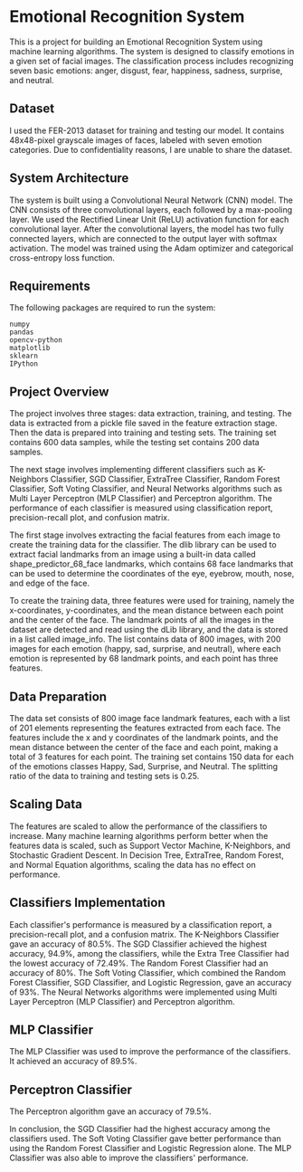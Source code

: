 # Emotional Recognition System

This is a project for building an Emotional Recognition System using machine learning algorithms. The system is designed to classify emotions in a given set of facial images. The classification process includes recognizing seven basic emotions: anger, disgust, fear, happiness, sadness, surprise, and neutral.

## Dataset

I used the FER-2013 dataset for training and testing our model. It contains 48x48-pixel grayscale images of faces, labeled with seven emotion categories. Due to confidentiality reasons, I are unable to share the dataset.

## System Architecture

The system is built using a Convolutional Neural Network (CNN) model. The CNN consists of three convolutional layers, each followed by a max-pooling layer. We used the Rectified Linear Unit (ReLU) activation function for each convolutional layer. After the convolutional layers, the model has two fully connected layers, which are connected to the output layer with softmax activation. The model was trained using the Adam optimizer and categorical cross-entropy loss function.

## Requirements

The following packages are required to run the system:

    numpy
    pandas
    opencv-python
    matplotlib
    sklearn
    IPython
    
## Project Overview

The project involves three stages: data extraction, training, and testing. The data is extracted from a pickle file saved in the feature extraction stage. Then the data is prepared into training and testing sets. The training set contains 600 data samples, while the testing set contains 200 data samples.

The next stage involves implementing different classifiers such as K-Neighbors Classifier, SGD Classifier, ExtraTree Classifier, Random Forest Classifier, Soft Voting Classifier, and Neural Networks algorithms such as Multi Layer Perceptron (MLP Classifier) and Perceptron algorithm. The performance of each classifier is measured using classification report, precision-recall plot, and confusion matrix.

The first stage involves extracting the facial features from each image to create the training data for the classifier. The dlib library can be used to extract facial landmarks from an image using a built-in data called shape_predictor_68_face landmarks, which contains 68 face landmarks that can be used to determine the coordinates of the eye, eyebrow, mouth, nose, and edge of the face.

To create the training data, three features were used for training, namely the x-coordinates, y-coordinates, and the mean distance between each point and the center of the face. The landmark points of all the images in the dataset are detected and read using the dLib library, and the data is stored in a list called image_info. The list contains data of 800 images, with 200 images for each emotion (happy, sad, surprise, and neutral), where each emotion is represented by 68 landmark points, and each point has three features.

## Data Preparation

The data set consists of 800 image face landmark features, each with a list of 201 elements representing the features extracted from each face. The features include the x and y coordinates of the landmark points, and the mean distance between the center of the face and each point, making a total of 3 features for each point. The training set contains 150 data for each of the emotions classes Happy, Sad, Surprise, and Neutral. The splitting ratio of the data to training and testing sets is 0.25.

## Scaling Data

The features are scaled to allow the performance of the classifiers to increase. Many machine learning algorithms perform better when the features data is scaled, such as Support Vector Machine, K-Neighbors, and Stochastic Gradient Descent. In Decision Tree, ExtraTree, Random Forest, and Normal Equation algorithms, scaling the data has no effect on performance.

## Classifiers Implementation

Each classifier's performance is measured by a classification report, a precision-recall plot, and a confusion matrix. The K-Neighbors Classifier gave an accuracy of 80.5%. The SGD Classifier achieved the highest accuracy, 94.9%, among the classifiers, while the Extra Tree Classifier had the lowest accuracy of 72.49%. The Random Forest Classifier had an accuracy of 80%. The Soft Voting Classifier, which combined the Random Forest Classifier, SGD Classifier, and Logistic Regression, gave an accuracy of 93%. The Neural Networks algorithms were implemented using Multi Layer Perceptron (MLP Classifier) and Perceptron algorithm.

## MLP Classifier

The MLP Classifier was used to improve the performance of the classifiers. It achieved an accuracy of 89.5%.

## Perceptron Classifier

The Perceptron algorithm gave an accuracy of 79.5%.

In conclusion, the SGD Classifier had the highest accuracy among the classifiers used. The Soft Voting Classifier gave better performance than using the Random Forest Classifier and Logistic Regression alone. The MLP Classifier was also able to improve the classifiers' performance.
